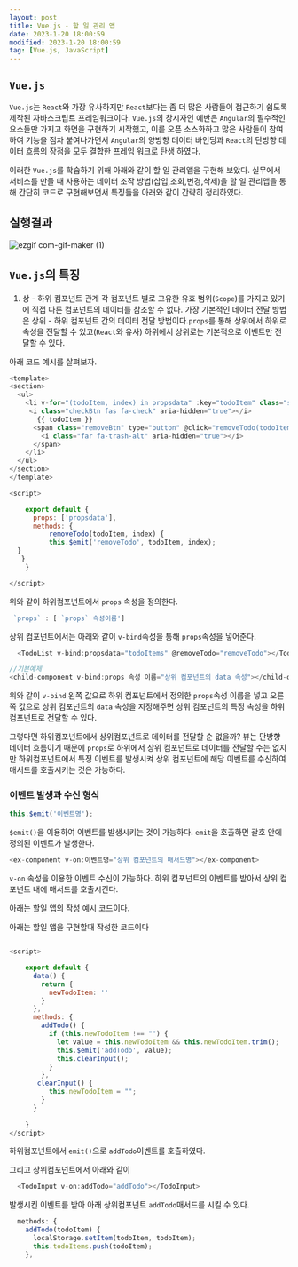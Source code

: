 ```yaml
---
layout: post
title: Vue.js - 할 일 관리 앱 
date: 2023-1-20 18:00:59
modified: 2023-1-20 18:00:59
tag: [Vue.js, JavaScript]
---
```


## `Vue.js`
`Vue.js`는 `React`와 가장 유사하지만 `React`보다는 좀 더 많은 사람들이 접근하기 쉽도록 제작된 자바스크립트 프레임워크이다. `Vue.js`의 창시자인 에반은 `Angular`의 필수적인 요소들만 가지고 화면을 구현하기 시작했고, 이를 오픈 소스화하고 많은 사람들이 참여하여 기능을 점차 붙여나가면서 `Angular`의 양방향 데이터 바인딩과 `React`의 단방향 데이터 흐름의 장점을 모두 결합한 프레임 워크로 탄생 하였다.

이러한 `Vue.js`를 학습하기 위해 아래와 같이 할 일 관리앱을 구현해 보았다. 실무에서 서비스를 만들 때 사용하는 데이터 조작 방법(삽입,조회,변경,삭제)을 할 일 관리앱을 통해 간단히 코드로 구현해보면서 특징들을 아래와 같이 간략히 정리하였다.


## 실행결과

![ezgif com-gif-maker (1)](https://user-images.githubusercontent.com/99943583/212711300-993fdc81-0bf7-4352-a19f-0c70218724f2.gif)

## `Vue.js`의 특징

1. 상 - 하위 컴포넌트 관계
각 컴포넌트 별로 고유한 유효 범위(`Scope`)를 가지고 있기에 직접 다른 컴포넌트의 데이터를 참조할 수 없다. 가장 기본적인 데이터 전달 방법은 상위 - 하위 컴포넌트 간의 데이터 전달 방법이다.`props`를 통해 상위에서 하위로 속성을 전달할 수 있고(`React`와 유사)  하위에서 상위로는 기본적으로 이벤트만 전달할 수 있다.

아래 코드 예시를 살펴보자.

```javascript
<template>
<section>
  <ul>
    <li v-for="(todoItem, index) in propsdata" :key="todoItem" class="shadow">
     <i class="checkBtn fas fa-check" aria-hidden="true"></i> 
       {{ todoItem }}
      <span class="removeBtn" type="button" @click="removeTodo(todoItem, index)">
        <i class="far fa-trash-alt" aria-hidden="true"></i>
      </span>      
    </li>
  </ul>
</section>
</template>

<script>

    export default {
      props: ['propsdata'],
      methods: {
          removeTodo(todoItem, index) {
          this.$emit('removeTodo', todoItem, index);
  }
   }
    }

</script>
```

위와 같이 하위컴포넌트에서 `props` 속성을 정의한다.

```javascript
 `props` : ['`props` 속성이름']
```

상위 컴포넌트에서는 아래와 같이 `v-bind`속성을 통해 `props`속성을 넣어준다.
```javascript
  <TodoList v-bind:propsdata="todoItems" @removeTodo="removeTodo"></TodoList>
```
```javascript
//기본예제
<child-component v-bind:props 속성 이름="상위 컴포넌트의 data 속성"></child-component>
```

 위와 같이 `v-bind` 왼쪽 값으로 하위 컴포넌트에서 정의한 `props`속성 이름을 넣고 오른쪽 값으로 상위 컴포넌트의 `data` 속성을 지정해주면 상위 컴포넌트의 특정 속성을 하위 컴포넌트로 전달할 수 있다.


그렇다면 하위컴포넌트에서 상위컴포넌트로 데이터를 전달할 순 없을까? 
뷰는 단방향 데이터 흐름이기 때문에 `props`로 하위에서 상위 컴포넌트로 데이터를 전달할 수는 없지만  하위컴포넌트에서 특정 이벤트를 발생시켜 상위 컴포넌트에 해당 이벤트를 수신하여 매서드를 호출시키는 것은 가능하다.

### 이벤트 발생과 수신 형식

```javascript
this.$emit('이벤트명');
```
`$emit()`을 이용하여 이벤트를 발생시키는 것이 가능하다. `emit`을 호출하면 괄호 안에 정의된 이벤트가 발생한다. 

```javascript
<ex-component v-on:이벤트명="상위 컴포넌트의 매서드명"></ex-component>
```
`v-on` 속성을 이용한 이벤트 수신이 가능하다. 하위 컴포넌트의 이벤트를 받아서 상위 컴포넌트 내에 매서드를 호출시킨다.

아래는 할일 앱의 작성 예시 코드이다.

아래는 할일 앱을 구현할때 작성한 코드이다

```javascript

<script>

    export default {
      data() {
        return {
          newTodoItem: ''
        }
      },
      methods: {
        addTodo() {
          if (this.newTodoItem !== "") {            
            let value = this.newTodoItem && this.newTodoItem.trim();
            this.$emit('addTodo', value);
            this.clearInput();
          }
        },
       clearInput() {
          this.newTodoItem = "";
        }  
      }
    
    }
</script>
```
하위컴포넌트에서 `emit()`으로 `addTodo`이벤트를 호출하였다.

그리고 상위컴포넌트에서 아래와 같이
```javascript
  <TodoInput v-on:addTodo="addTodo"></TodoInput>
```
발생시킨 이벤트를 받아 아래 상위컴포넌트 `addTodo`매서드를 시킬 수 있다.

```javascript
  methods: {    
    addTodo(todoItem) {
      localStorage.setItem(todoItem, todoItem);
      this.todoItems.push(todoItem);
    },
```


